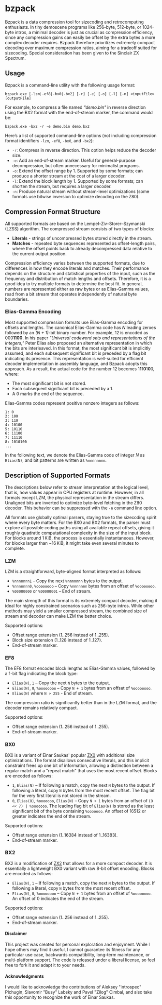 # bzpack

Bzpack is a data compression tool for sizecoding and retrocomputing enthusiasts. In tiny demoscene programs like 256-byte,
512-byte, or 1024-byte intros, a minimal decoder is just as crucial as compression efficiency, since any compression gains can
easily be offset by the extra bytes a more complex decoder requires. Bzpack therefore prioritizes extremely compact decoding
over maximum compression ratios, aiming for a tradeoff suited for sizecoding. Special consideration has been given to the
Sinclair ZX Spectrum.

## Usage

Bzpack is a command-line utility with the following usage format:

`bzpack.exe [-lzm|-ef8|-bx0|-bx2] [-r] [-e] [-o] [-l] [-n] <inputFile> [outputFile]`

For example, to compress a file named *"demo.bin"* in reverse direction using the BX2 format with the end-of-stream marker, the
command would be:

`bzpack.exe -bx2 -r -e demo.bin demo.bx2`

Here’s a list of supported command-line options (not including compression format identifiers `-lzm`, `-ef8`, `-bx0`, and
`-bx2`):

* `-r`: Compress in reverse direction. This option helps reduce the decoder size.
* `-e`: Add an end-of-stream marker. Useful for general-purpose decompression, but often unnecessary for minimalist programs.
* `-o`: Extend the offset range by 1. Supported by some formats; can produce a shorter stream at the cost of a larger decoder.
* `-l`: Extend the block length by 1. Supported by some formats; can shorten the stream, but requires a larger decoder.
* `-n`: Produce natural stream without stream-level optimizations (some formats use bitwise inversion to optimize decoding on
the Z80).

## Compression Format Structure

All supported formats are based on the Lempel–Ziv–Storer–Szymanski (LZSS) algorithm. The compressed stream consists of two types
of blocks:

* **Literals** - strings of uncompressed bytes stored directly in the stream.
* **Matches** - repeated byte sequences represented as offset-length pairs, where the offset points back to already decompressed
data relative to the current output position.

Compression efficiency varies between the supported formats, due to differences in how they encode literals and matches. Their
performance depends on the structure and statistical properties of the input, such as the frequency and distribution of match
lengths and offsets. Therefore, it is a good idea to try multiple formats to determine the best fit. In general, numbers are
represented either as raw bytes or as Elias-Gamma values, read from a bit stream that operates independently of natural byte
boundaries.

### Elias-Gamma Encoding

Most supported compression formats use Elias-Gamma encoding for offsets and lengths. The canonical Elias-Gamma code has *N*
leading zeroes followed by an *(N + 1)*-bit binary number. For example, 12 is encoded as 000**1100**. In his paper *"Universal
codeword sets and representations of the integers,"* Peter Elias also proposed an alternative representation in which the bits
are interleaved. In this format, the most significant bit is implicitly assumed, and each subsequent significant bit is preceded
by a flag bit indicating its presence. This representation is well-suited for efficient decoder implementation in assembly
language, and Bzpack adopts this approach. As a result, the actual code for the number 12 becomes 1**1**1**0**1**0**0, where:

* The most significant bit is not stored.
* Each subsequent significant bit is preceded by a 1.
* A 0 marks the end of the sequence.

Elias-Gamma codes represent positive nonzero integers as follows:

```
1: 0
2: 100
3: 110
4: 10100
5: 10110
6: 11100
7: 11110
8: 1010100
...
```

In the following text, we denote the Elias-Gamma code of integer *N* as `Elias(N)`, and bit patterns are written as `%nnnnnnnn`.

## Description of Supported Formats

The descriptions below refer to stream interpretation at the logical level, that is, how values appear in CPU registers at
runtime. However, in all formats except LZM, the physical representation in the stream differs. Unaligned bits are inverted to
optimize byte-level fetching in the Z80 decoder. This behavior can be suppressed with the `-n` command line option.

All formats use globally optimal parsers, staying true to the sizecoding spirit where every byte matters. For the BX0 and BX2
formats, the parser must explore all possible coding paths using all available repeat offsets, giving it roughly quadratic
computational complexity in the size of the input block. For blocks around 1 KiB, the process is essentially instantaneous.
However, for blocks larger than ~16 KiB, it might take even several minutes to complete.

### LZM

LZM is a straightforward, byte-aligned format interpreted as follows:

* `%nnnnnnn1` – Copy the next `%nnnnnnn` bytes to the output.
* `%nnnnnnn0`, `%oooooooo` – Copy `%nnnnnnn` bytes from an offset of `%oooooooo`.
* `%00000000` or `%00000001` – End of stream.

The main strength of this format is its extremely compact decoder, making it ideal for highly constrained scenarios such as
256-byte intros. While other methods may yield a smaller compressed stream, the combined size of stream and decoder can make LZM
the better choice.

Supported options:

* Offset range extension (1..256 instead of 1..255).
* Block size extension (1..128 instead of 1..127).
* End-of-stream marker.

### EF8

The EF8 format encodes block lengths as Elias-Gamma values, followed by a 1-bit flag indicating the block type:

* `Elias(N)`, `1` – Copy the next `N` bytes to the output.
* `Elias(N)`, `0`, `%oooooooo` – Copy `N + 1` bytes from an offset of `%oooooooo`.
* `Elias(N)` where `N > 255` - End of stream.

The compression ratio is significantly better than in the LZM format, and the decoder remains relatively compact.

Supported options:

* Offset range extension (1..256 instead of 1..255).
* End-of-stream marker.

### BX0

BX0 is a variant of Einar Saukas' popular [ZX0](https://github.com/einar-saukas/ZX0) with additional size optimizations. The
format disallows consecutive literals, and this implicit constraint frees up one bit of information, allowing a distinction
between a regular match and a "repeat match" that uses the most recent offset. Blocks are encoded as follows:

* `1`, `Elias(N)` – If following a match, copy the next `N` bytes to the output. If following a literal, copy `N` bytes from
the most recent offset. The flag bit for the very first literal is not stored in the stream.
* `0`, `Elias(O)`, `%ooooooo`, `Elias(N)` – Copy `N + 1` bytes from an offset of `(O << 7) | %ooooooo`. The leading flag bit of
`Elias(N)` is stored as the least significant bit of the byte containing `%ooooooo`. An offset of 16512 or greater indicates the
end of the stream.

Supported options:

* Offset range extension (1..16384 instead of 1..16383).
* End-of-stream marker.

### BX2

BX2 is a modification of [ZX2](https://github.com/einar-saukas/ZX2) that allows for a more compact decoder. It is essentially a
lightweight BX0 variant with raw 8-bit offset encoding. Blocks are encoded as follows:

* `Elias(N)`, `1` – If following a match, copy the next `N` bytes to the output. If following a literal, copy `N` bytes from the
most recent offset.
* `Elias(N)`, `0`, `%oooooooo` – Copy `N + 1` bytes from an offset of `%oooooooo`.
An offset of 0 indicates the end of the stream.

Supported options:

* Offset range extension (1..256 instead of 1..255).
* End-of-stream marker.

#### Disclaimer

This project was created for personal exploration and enjoyment. While I hope others may find it useful, I cannot guarantee its
fitness for any particular use case, backwards compatibility, long-term maintenance, or multi-platform support. The code is
released under a liberal license, so feel free to fork it and adapt it to your needs.

#### Acknowledgments

I would like to acknowledge the contributions of Aleksey "introspec" Pichugin, Slavomir "Busy" Labsky and Pavel "Zilog" Cimbal,
and also take this opportunity to recognize the work of Einar Saukas.
